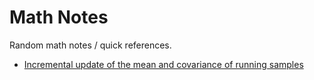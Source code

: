 # Math Notes

Random math notes / quick references.

- [Incremental update of the mean and covariance of running samples](notes/incremental-update-mean-cov.ipynb)

